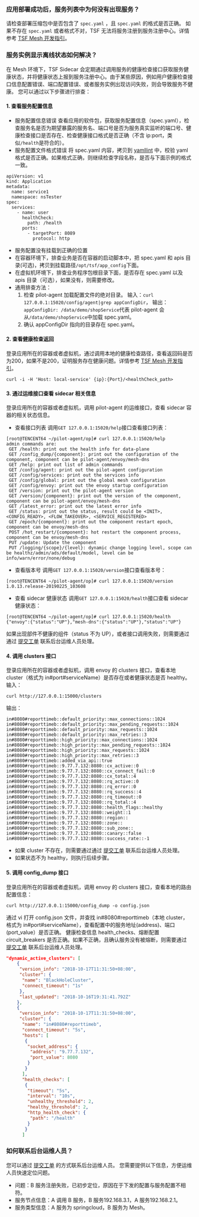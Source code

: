 ### 应用部署成功后，服务列表中为何没有出现服务？
请检查部署压缩包中是否包含了 `spec.yaml` ，且 `spec.yaml` 的格式是否正确。
如果不存在 `spec.yaml` 或者格式不对，TSF 无法将服务注册到服务注册中心。详情参考 [TSF Mesh 开发指引](https://cloud.tencent.com/document/product/649/19049)。


### 服务实例显示离线状态如何解决？
在 Mesh 环境下，TSF Sidecar 会定期通过调用服务的健康检查接口获取服务健康状态，并将健康状态上报到服务注册中心。由于某些原因，例如用户健康检查接口信息配置错误、端口配置错误、或者服务实例出现访问失败，则会导致服务不健康。
您可以通过以下步骤进行排查：
#### 1. 查看服务配置信息
- 服务配置信息错误
  查看应用的软件包，获取服务配置信息（spec.yaml），检查服务名是否为期望暴露的服务名、端口号是否为服务真实监听的端口号、健康检查接口是否存在、检查健康接口格式是否正确（不含 ip:port，类似`/health`是符合的）。
- 服务配置文件格式错误
  将 spec.yaml 内容，拷贝到 [yamllint](http://www.yamllint.com/) 中，校验 yaml 格式是否正确。如果格式正确，则继续检查字段名称，是否与下面示例的格式一致。
```
apiVersion: v1
kind: Application
metadata:
  name: service1
  namespace: nsTester
spec:
  services:
    - name: user
      healthCheck:
        path: /health
      ports:
        - targetPort: 8089
          protocol: http
```

-  服务配置没有挂载到正确的位置
  - 在容器环境下，排查业务是否在容器的启动脚本中，把 spec.yaml 和 apis 目录(可选)，拷贝到挂载路径`/opt/tsf/app_config`下面。
  - 在虚拟机环境下，排查业务程序包根目录下面，是否存在 spec.yaml 以及 apis 目录（可选），如果没有，则需要修改。
  - 通用排查方法：
    1. 检查 pilot-agent 加载配置文件的绝对目录。
    输入：`curl 127.0.0.1:15020/config/agent|grep appConfigDir`，	输出：`appConfigDir: /data/demo/shopService`代表 pilot-agent 会从`/data/demo/shopService`中加载 spec.yaml。
    2. 确认 appConfigDir 指向的目录存在 spec.yaml。


#### 2. 查看健康检查返回
登录应用所在的容器或者虚拟机，通过调用本地的健康检查路径，查看返回码是否为200，如果不是200，证明服务存在健康问题。详情参考 [TSF Mesh 开发指引](https://cloud.tencent.com/document/product/649/19049)。
```shell
curl -i -H 'Host: local-service' {ip}:{Port}/<healthCheck_path>
```

#### 3. 通过运维接口查看 sidecar 相关信息

登录应用所在的容器或者虚拟机，调用 pilot-agent 的运维接口，查看 sidecar 容器的相关状态信息。
- 查看接口列表
调用`GET 127.0.0.1:15020/help`接口查看接口列表：
```
[root@TENCENT64 ~/pilot-agent/op]# curl 127.0.0.1:15020/help
admin commands are:
 GET /health: print out the health info for data-plane
 GET /config_dump/{component}: print out the configuration of the component, component can be pilot-agent/envoy/mesh-dns
 GET /help: print out list of admin commands
 GET /config/agent: print out the pilot-agent configuration
 GET /config/services: print out the services info
 GET /config/global: print out the global mesh configuration
 GET /config/envoy: print out the envoy startup configuration
 GET /version: print out the pilot-agent version
 GET /version/{component}: print out the version of the component, component can be pilot-agent/envoy/mesh-dns
 GET /latest_error: print out the latest error info
 GET /status: print out the status, result could be <INIT>, <CONFIG_READY>, <FLOW_TAKEOVER>, <SERVICE_REGISTERED>
 GET /epoch/{component}: print out the component restart epoch, component can be envoy/mesh-dns
 POST /hot_restart/{component}: hot restart the component process, component can be envoy/mesh-dns
 PUT /update: Update the component
 PUT /logging/{scope}/{level}: dynamic change logging level, scope can be healthz/admin/ads/default/model, level can be info/warn/error/none/debug
```

- 查看版本号
调用`GET 127.0.0.1:15020/version`接口查看版本号：
```
[root@TENCENT64 ~/pilot-agent/op]# curl 127.0.0.1:15020/version                
1.0.13.release-20190225_103608
```

- 查看 sidecar 健康状态
调用`GET 127.0.0.1:15020/health`接口查看 sidecar 健康状态：
```
[root@TENCENT64 ~/pilot-agent/op]# curl 127.0.0.1:15020/health
{"envoy":{"status":"UP"},"mesh-dns":{"status":"UP"},"status":"UP"}
```
如果出现部件不健康的组件（status 不为 UP），或者接口调用失败，则需要通过通过 [提交工单](https://console.cloud.tencent.com/workorder/category) 联系后台运维人员处理。

#### 4. 调用 clusters 接口
登录应用所在的容器或者虚拟机，调用 envoy 的 clusters 接口，查看本地 cluster（格式为 in#port#serviceName）是否存在或者健康状态是否 healthy。
输入：
```shell
curl http://127.0.0.1:15000/clusters
```
输出：
```
in#8080#reporttimeb::default_priority::max_connections::1024
in#8080#reporttimeb::default_priority::max_pending_requests::1024
in#8080#reporttimeb::default_priority::max_requests::1024
in#8080#reporttimeb::default_priority::max_retries::3
in#8080#reporttimeb::high_priority::max_connections::1024
in#8080#reporttimeb::high_priority::max_pending_requests::1024
in#8080#reporttimeb::high_priority::max_requests::1024
in#8080#reporttimeb::high_priority::max_retries::3
in#8080#reporttimeb::added_via_api::true
in#8080#reporttimeb::9.77.7.132:8080::cx_active::0
in#8080#reporttimeb::9.77.7.132:8080::cx_connect_fail::0
in#8080#reporttimeb::9.77.7.132:8080::cx_total::4
in#8080#reporttimeb::9.77.7.132:8080::rq_active::0
in#8080#reporttimeb::9.77.7.132:8080::rq_error::0
in#8080#reporttimeb::9.77.7.132:8080::rq_success::4
in#8080#reporttimeb::9.77.7.132:8080::rq_timeout::0
in#8080#reporttimeb::9.77.7.132:8080::rq_total::4
in#8080#reporttimeb::9.77.7.132:8080::health_flags::healthy
in#8080#reporttimeb::9.77.7.132:8080::weight::1
in#8080#reporttimeb::9.77.7.132:8080::region::
in#8080#reporttimeb::9.77.7.132:8080::zone::
in#8080#reporttimeb::9.77.7.132:8080::sub_zone::
in#8080#reporttimeb::9.77.7.132:8080::canary::false
in#8080#reporttimeb::9.77.7.132:8080::success_rate::-1
```
- 如果 cluster 不存在，则需要通过通过 [提交工单](https://console.cloud.tencent.com/workorder/category) 联系后台运维人员处理。
- 如果状态不为 healthy，则执行后续步骤。



#### 5. 调用 config_dump 接口
登录应用所在的容器或者虚拟机，调用 envoy 的 clusters 接口，查看本地的路由配置信息：
```shell
curl http://127.0.0.1:15000/config_dump -o config.json
```

通过 vi 打开 config.json 文件，并查找 in#8080#reporttimeb（本地 cluster，格式为 in#port#serviceName），查看配置中的服务地址(address)、端口(port_value）是否正确。
健康检查信息 health_checks、熔断配置 circuit_breakers 是否正确。如果不正确，且确认服务没有被熔断，则需要通过 [提交工单](https://console.cloud.tencent.com/workorder/category) 联系后台运维人员处理。
```json
"dynamic_active_clusters": [
    {
     "version_info": "2018-10-17T11:31:50+08:00",
     "cluster": {
      "name": "BlackHoleCluster",
      "connect_timeout": "1s"
     },
     "last_updated": "2018-10-16T19:31:41.792Z"
    },
    {
     "version_info": "2018-10-17T11:31:50+08:00",
     "cluster": {
      "name": "in#8080#reporttimeb",
      "connect_timeout": "5s",
      "hosts": [
       {
        "socket_address": {
         "address": "9.77.7.132",
         "port_value": 8080
        }
       }
      ],
      "health_checks": [
       {
        "timeout": "5s",
        "interval": "10s",
        "unhealthy_threshold": 2,
        "healthy_threshold": 2,
        "http_health_check": {
         "path": "/health"
        }
       }
      ]
```



### 如何联系后台运维人员？
您可以通过 [提交工单](https://console.cloud.tencent.com/workorder/category) 的方式联系后台运维人员。
您需要提供以下信息，方便运维人员快速定位问题。
- 问题：B 服务注册失败，已初步定位，原因在于下发的配置与服务配置不相符。
- 服务节点信息：A 调用 B 服务，B 服务192.168.3.1，A 服务192.168.2.1。
- 服务类型信息：A 服务为 springcloud，B 服务为 Mesh。
